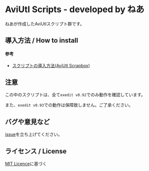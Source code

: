# AviUtl Scripts - developed by ねあ

ねあが作成したAviUtlスクリプト群です。


## 導入方法 / How to install

#### 参考

- [スクリプトの導入方法(AviUtl Scrapbox)](https://scrapbox.io/aviutl/スクリプトの導入方法)


## 注意

この中のスクリプトは、全て`exedit v0.92`でのみ動作を確認しています。

また、`exedit v0.93`での動作は保障致しません。ご了承ください。


## バグや意見など

[issue](https://github.com/nea-c/AviUtl-Scripts/issues/new)を立ち上げてください。

## ライセンス / License

[MIT Licence](https://github.com/nea-c/AviUtl-Scripts/blob/master/LICENSE)に基づく
